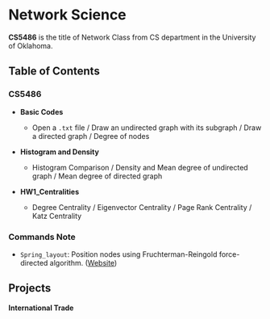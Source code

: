 # Network Science

**CS5486** is the title of Network Class from CS department in the University of Oklahoma.

## Table of Contents

### CS5486
* **Basic Codes**
  - Open a `.txt` file / Draw an undirected graph with its subgraph / Draw a directed graph / Degree of nodes
 
* **Histogram and Density**
  - Histogram Comparison / Density and Mean degree of undirected graph / Mean degree of directed graph

* **HW1_Centralities**
  - Degree Centrality / Eigenvector Centrality / Page Rank Centrality / Katz Centrality 

### Commands Note

* `Spring_layout`: Position nodes using Fruchterman-Reingold force-directed algorithm. ([Website](https://networkx.org/documentation/stable/reference/generated/networkx.drawing.layout.spring_layout.html))

## Projects

**International Trade**

